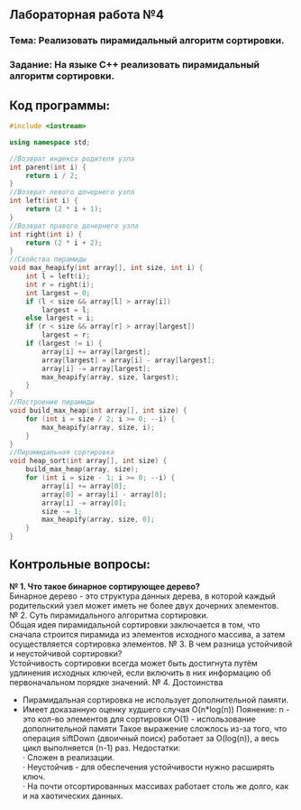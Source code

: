 ## Лабораторная работа  №4
### Тема: Реализовать пирамидальный алгоритм сортировки.  
### Задание: На языке C++ реализовать пирамидальный алгоритм сортировки.

## Код программы:  
```c++
#include <iostream>

using namespace std;

//Возврат индекса родителя узла
int parent(int i) {
	return i / 2;
}
//Возврат левого дочернего узла
int left(int i) {
	return (2 * i + 1);
}
//Возврат правого дочернего узла
int right(int i) {
	return (2 * i + 2);
}
//Свойства пирамиды
void max_heapify(int array[], int size, int i) {
	int l = left(i);
	int r = right(i);
	int largest = 0;
	if (l < size && array[l] > array[i])
		largest = l;
	else largest = i;
	if (r < size && array[r] > array[largest])
		largest = r;
	if (largest != i) {
		array[i] += array[largest];
		array[largest] = array[i] - array[largest];
		array[i] -= array[largest];
		max_heapify(array, size, largest);
	}
}
//Построение пирамиды
void build_max_heap(int array[], int size) {
	for (int i = size / 2; i >= 0; --i) {
		max_heapify(array, size, i);
	}
}
//Пирамидальная сортировка
void heap_sort(int array[], int size) {
	build_max_heap(array, size);
	for (int i = size - 1; i >= 0; --i) {
		array[i] += array[0];
		array[0] = array[i] - array[0];
		array[i] -= array[0];
		size -= 1;
		max_heapify(array, size, 0);
	}
}
```

## Контрольные вопросы:  
<strong> № 1. Что такое бинарное сортирующее дерево?</strong>    
Бинарное дерево - это структура данных дерева, в которой каждый родительский узел может иметь не более двух дочерних элементов.  
№ 2. Суть пирамидального алгоритма сортировки.    
Общая идея пирамидальной сортировки заключается в том, что сначала строится пирамида из элементов исходного массива, а затем осуществляется сортировка элементов.
№ 3. В чем разница устойчивой и неустойчивой сортировки?    
Устойчивость сортировки всегда может быть достигнута путём удлинения исходных ключей, если включить в них информацию об первоначальном порядке значений.
№ 4. Достоинства
* Пирамидальная сортировка не использует дополнительной памяти. 
* Имеет доказанную оценку худшего случая O(n*log(n))
Поянение:
n - это кол-во элементов для сортировки
O(1) - использование дополнительной памяти
Такое выражение сложлось из-за того, что операция siftDown (двоичный поиск) работает за O(log(n)), а весь цикл выполняется (n-1) раз.
Недостатки:  
· Сложен в реализации.  
· Неустойчив - для обеспечения устойчивости нужно расширять ключ.  
· На почти отсортированных массивах работает столь же долго, как и на хаотических данных.  
